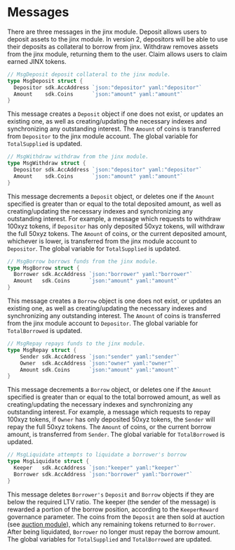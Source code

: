 <!--
order: 3
-->

# Messages

There are three messages in the jinx module. Deposit allows users to deposit assets to the jinx module. In version 2, depositors will be able to use their deposits as collateral to borrow from jinx. Withdraw removes assets from the jinx module, returning them to the user. Claim allows users to claim earned JINX tokens.

```go
// MsgDeposit deposit collateral to the jinx module.
type MsgDeposit struct {
  Depositor sdk.AccAddress `json:"depositor" yaml:"depositor"`
  Amount    sdk.Coins      `json:"amount" yaml:"amount"`
}
```

This message creates a `Deposit` object if one does not exist, or updates an existing one, as well as creating/updating the necessary indexes and synchronizing any outstanding interest. The `Amount` of coins is transferred from `Depositor` to the jinx module account. The global variable for `TotalSupplied` is updated.

```go
// MsgWithdraw withdraw from the jinx module.
type MsgWithdraw struct {
  Depositor sdk.AccAddress `json:"depositor" yaml:"depositor"`
  Amount    sdk.Coins      `json:"amount" yaml:"amount"`
}
```

This message decrements a `Deposit` object, or deletes one if the `Amount` specified is greater than or equal to the total deposited amount, as well as creating/updating the necessary indexes and synchronizing any outstanding interest. For example, a message which requests to withdraw 100xyz tokens, if `Depositor` has only deposited 50xyz tokens, will withdraw the full 50xyz tokens. The `Amount` of coins, or the current deposited amount, whichever is lower, is transferred from the jinx module account to `Depositor`. The global variable for `TotalSupplied` is updated.

```go
// MsgBorrow borrows funds from the jinx module.
type MsgBorrow struct {
  Borrower sdk.AccAddress `json:"borrower" yaml:"borrower"`
  Amount   sdk.Coins      `json:"amount" yaml:"amount"`
}
```

This message creates a `Borrow` object is one does not exist, or updates an existing one, as well as creating/updating the necessary indexes and synchronizing any outstanding interest. The `Amount` of coins is transferred from the jinx module account to `Depositor`. The global variable for `TotalBorrowed` is updated.

```go
// MsgRepay repays funds to the jinx module.
type MsgRepay struct {
	Sender sdk.AccAddress `json:"sender" yaml:"sender"`
	Owner  sdk.AccAddress `json:"owner" yaml:"owner"`
	Amount sdk.Coins      `json:"amount" yaml:"amount"`
}
```

This message decrements a `Borrow` object, or deletes one if the `Amount` specified is greater than or equal to the total borrowed amount, as well as creating/updating the necessary indexes and synchronizing any outstanding interest. For example, a message which requests to repay 100xyz tokens, if `Owner` has only deposited 50xyz tokens, the `Sender` will repay the full 50xyz tokens. The `Amount` of coins, or the current borrow amount, is transferred from `Sender`. The global variable for `TotalBorrowed` is updated.

```go
// MsgLiquidate attempts to liquidate a borrower's borrow
type MsgLiquidate struct {
  Keeper   sdk.AccAddress `json:"keeper" yaml:"keeper"`
  Borrower sdk.AccAddress `json:"borrower" yaml:"borrower"`
}
```

This message deletes `Borrower's` `Deposit` and `Borrow` objects if they are below the required LTV ratio. The keeper (the sender of the message) is rewarded a portion of the borrow position, according to the `KeeperReward` governance parameter. The coins from the `Deposit` are then sold at auction (see [auction module](../../auction/spec/README.md)), which any remaining tokens returned to `Borrower`. After being liquidated, `Borrower` no longer must repay the borrow amount. The global variables for `TotalSupplied` and `TotalBorrowed` are updated.
